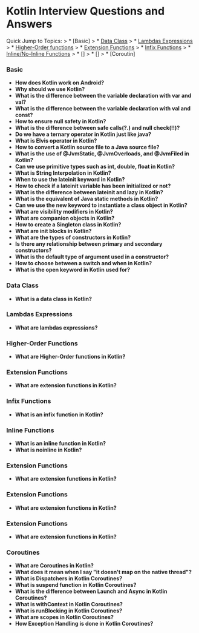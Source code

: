 # Kotlin Interview Questions and Answers

Quick Jump to Topics:
    > * [Basic] 
    > * [Data Class](#data-class)
    > * [Lambdas Expressions](#lambdas-expressions)
    > * [Higher-Order functions](#higher-order-functions)
    > * [Extension Functions](#extension-functions)
    > * [Infix Functions](#infix-functions)
    > * [Inline/No-Inline Functions](#inline/noinline-functions)
    > * []
    > * []
    > * [Coroutin]


### Basic

-   **How does Kotlin work on Android?**<br/>
-   **Why should we use Kotlin?**<br/>
-   **What is the difference between the variable declaration with var and val?**<br/>
-   **What is the difference between the variable declaration with val and const?**<br/>
-   **How to ensure null safety in Kotlin?**<br/>
-   **What is the difference between safe calls(?.) and null check(!!)?**<br/>
-   **Do we have a ternary operator in Kotlin just like java?**<br/>
-   **What is Elvis operator in Kotlin?**<br/>
-   **How to convert a Kotlin source file to a Java source file?**<br/>
-   **What is the use of @JvmStatic, @JvmOverloads, and @JvmFiled in Kotlin?**<br/>
-   **Can we use primitive types such as int, double, float in Kotlin?**<br/>
-   **What is String Interpolation in Kotlin?**<br/>
-   **When to use the lateinit keyword in Kotlin?**<br/>
-   **How to check if a lateinit variable has been initialized or not?**<br/>
-   **What is the difference between lateinit and lazy in Kotlin?**<br/>
-   **What is the equivalent of Java static methods in Kotlin?**<br/>
-   **Can we use the new keyword to instantiate a class object in Kotlin?**<br/>
-   **What are visibility modifiers in Kotlin?**<br/>
-   **What are companion objects in Kotlin?**<br/>
-   **How to create a Singleton class in Kotlin?**<br/>
-   **What are init blocks in Kotlin?**<br/>
-   **What are the types of constructors in Kotlin?**<br/>
-   **Is there any relationship between primary and secondary constructors?**<br/>
-   **What is the default type of argument used in a constructor?**<br/>
-   **How to choose between a switch and when in Kotlin?**<br/>
-   **What is the open keyword in Kotlin used for?**<br/>


### Data Class
-   **What is a data class in Kotlin?**<br/>

### Lambdas Expressions
-   **What are lambdas expressions?**<br/>

### Higher-Order Functions
-   **What are Higher-Order functions in Kotlin?**<br/>

### Extension Functions
-   **What are extension functions in Kotlin?**<br/>

### Infix Functions
-   **What is an infix function in Kotlin?**<br/>

### Inline Functions
-   **What is an inline function in Kotlin?**<br/>
-   **What is noinline in Kotlin?**<br/>

### Extension Functions
-   **What are extension functions in Kotlin?**<br/>

### Extension Functions
-   **What are extension functions in Kotlin?**<br/>

### Extension Functions
-   **What are extension functions in Kotlin?**<br/>

### Coroutines

-   **What are Coroutines in Kotlin?**<br/>
-   **What does it mean when I say "it doesn't map on the native thread"?**<br/>
-   **What is Dispatchers in Kotlin Coroutines?**<br/>
-   **What is suspend function in Kotlin Coroutines?**<br/>
-   **What is the difference between Launch and Async in Kotlin Coroutines?**<br/>
-   **What is withContext in Kotlin Coroutines?**<br/>
-   **What is runBlocking in Kotlin Coroutines?**<br/>
-   **What are scopes in Kotlin Coroutines?**<br/>
-   **How Exception Handling is done in Kotlin Coroutines?**<br/>


